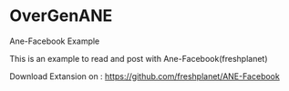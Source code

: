 OverGenANE
==========

Ane-Facebook Example

This is an example to read and post with Ane-Facebook(freshplanet)

Download Extansion on : https://github.com/freshplanet/ANE-Facebook
